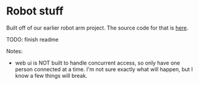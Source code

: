 # Robot stuff

Built off of our earlier robot arm project. The source code for that is [here](https://github.com/CollinRoboticsClub/robot-arm-2024).

TODO: finish readme

Notes:

- web ui is NOT built to handle concurrent access, so only have one person connected
  at a time. I'm not sure exactly what will happen, but I know a few things
  will break.
